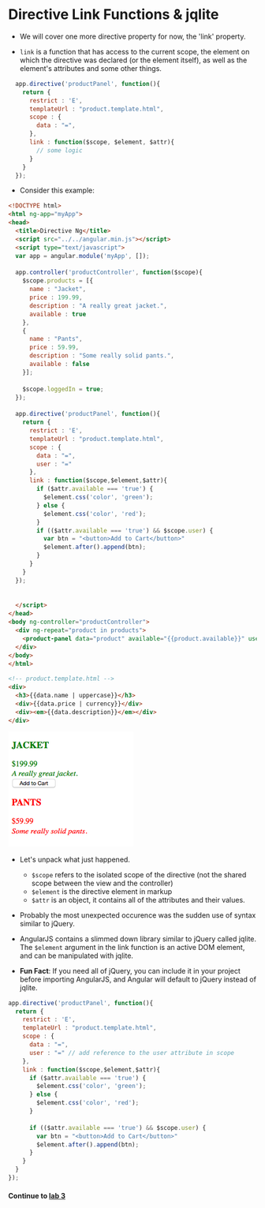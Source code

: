 # Directive Link Functions & jqlite

* We will cover one more directive property for now, the 'link' property.
  
* `link` is a function that has access to the current scope, the element on which the directive was declared (or the element itself), as well as the element's attributes and some other things.
  
```javascript
  app.directive('productPanel', function(){
    return {
      restrict : 'E',
      templateUrl : "product.template.html",
      scope : {
        data : "=",
      },
      link : function($scope, $element, $attr){
        // some logic
      }
    }
  });
```
  
* Consider this example:
  
```html
<!DOCTYPE html>
<html ng-app="myApp">
<head>
  <title>Directive Ng</title>
  <script src="../../angular.min.js"></script>
  <script type="text/javascript">
  var app = angular.module('myApp', []);

  app.controller('productController', function($scope){
    $scope.products = [{
      name : "Jacket",
      price : 199.99,
      description : "A really great jacket.",
      available : true
    },
    {
      name : "Pants",
      price : 59.99,
      description : "Some really solid pants.",
      available : false
    }];

    $scope.loggedIn = true;
  });

  app.directive('productPanel', function(){
    return {
      restrict : 'E',
      templateUrl : "product.template.html",
      scope : {
        data : "=",
        user : "="
      },
      link : function($scope,$element,$attr){
        if ($attr.available === 'true') {
          $element.css('color', 'green');
        } else {
          $element.css('color', 'red');
        }
        if (($attr.available === 'true') && $scope.user) { 
          var btn = "<button>Add to Cart</button>"
          $element.after().append(btn);
        }
      }
    }
  });


  </script>
</head>
<body ng-controller="productController">
  <div ng-repeat="product in products">
    <product-panel data="product" available="{{product.available}}" user="loggedIn"></product-panel>
  </div>
</body>
</html>
```
  
```html
<!-- product.template.html -->
<div>
  <h3>{{data.name | uppercase}}</h3>
  <div>{{data.price | currency}}</div>
  <div><em>{{data.description}}</em></div>
</div>
```
  
![example](../imgs/directive_ex3.png)
  
* Let's unpack what just happened.
  
  * `$scope` refers to the isolated scope of the directive (not the shared scope between the view and the controller)
  * `$element` is the directive element in markup
  * `$attr` is an object, it contains all of the attributes and their values.
  
* Probably the most unexpected occurence was the sudden use of syntax similar to jQuery.
  
* AngularJS contains a slimmed down library similar to jQuery called jqlite. The `$element` argument in the link function is an active DOM element, and can be manipulated with jqlite.
  
* **Fun Fact**: If you need all of jQuery, you can include it in your project before importing AngularJS, and Angular will default to jQuery instead of jqlite.
  
```javascript
app.directive('productPanel', function(){
  return {
    restrict : 'E',
    templateUrl : "product.template.html",
    scope : {
      data : "=",
      user : "=" // add reference to the user attribute in scope
    },
    link : function($scope,$element,$attr){
      if ($attr.available === 'true') {
        $element.css('color', 'green');
      } else {
        $element.css('color', 'red');
      }

      if (($attr.available === 'true') && $scope.user) { 
        var btn = "<button>Add to Cart</button>"
        $element.after().append(btn);
      }
    }
  }
});
```
  
#### Continue to [lab 3](_17_lab3.md)